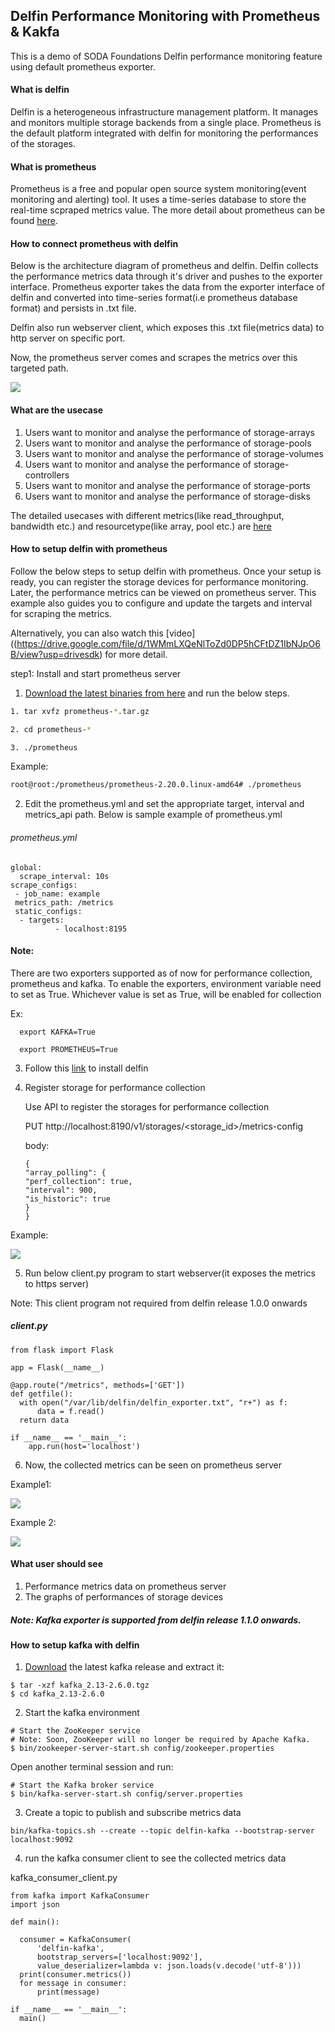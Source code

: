 ## Delfin Performance Monitoring with Prometheus & Kakfa

This is a demo of SODA Foundations Delfin performance monitoring feature using default prometheus exporter.

#### What is delfin
Delfin is a heterogeneous infrastructure management platform. It manages and monitors multiple storage backends from a single place. Prometheus is the default platform integrated with delfin for monitoring the performances of the storages.

#### What is prometheus

Prometheus is a free and popular open source system monitoring(event monitoring and alerting) tool. It uses a time-series database to store the real-time scpraped metrics value. The more detail about prometheus can be found [here](https://prometheus.io/).

#### How to connect prometheus with delfin

Below is the architecture diagram of prometheus and delfin. Delfin collects the performance metrics data through it's driver and pushes to the exporter interface. Prometheus exporter takes the data from the exporter interface of delfin and converted into time-series format(i.e prometheus database format) and persists in .txt file.

Delfin also run webserver client, which exposes this .txt file(metrics data) to http server on specific port.

Now, the prometheus server comes and scrapes the metrics over this targeted path.

![](/DelfinPerformance/delfin_architecture_with_prometheus.jpg)

#### What are the usecase
1. Users want to monitor and analyse the performance of storage-arrays
2. Users want to monitor and analyse the performance of storage-pools
3. Users want to monitor and analyse the performance of storage-volumes
4. Users want to monitor and analyse the performance of storage-controllers
5. Users want to monitor and analyse the performance of storage-ports
6. Users want to monitor and analyse the performance of storage-disks

The detailed usecases with different metrics(like read_throughput, bandwidth etc.) and resourcetype(like array, pool etc.) are [here](https://github.com/sodafoundation/design-specs/blob/dcdee7b67d4a4ee74f065f00b2e93efb22f2493a/specs/SIM/PerfomanceMontoringDesign.md)

#### How to setup delfin with prometheus

  Follow the below steps to setup delfin with prometheus. Once your setup is ready, you can register the storage devices for performance monitoring. Later, the performance metrics can be viewed on prometheus server. This example also guides you to configure and update the targets and interval for scraping the metrics.

  Alternatively, you can also watch this [video]((https://drive.google.com/file/d/1WMmLXQeNlToZd0DP5hCFtDZ1IbNJpO6B/view?usp=drivesdk) for more detail.


step1: Install and start prometheus server

1. [Download the latest binaries from here](https://prometheus.io/download/) and run the below steps.

  ```sh
  1. tar xvfz prometheus-*.tar.gz

  2. cd prometheus-*

  3. ./prometheus
  ```
Example:
```sh
root@root:/prometheus/prometheus-2.20.0.linux-amd64# ./prometheus
```

2. Edit the prometheus.yml and set the appropriate target, interval and metrics_api   path. Below is sample example of prometheus.yml

  ###### prometheus.yml

  ```
  global:
    scrape_interval: 10s
  scrape_configs:
   - job_name: example
   metrics_path: /metrics
   static_configs:
    - targets:
            - localhost:8195
  ```


#### Note:

  There are two exporters supported as of now for performance collection, prometheus and kafka. To enable the exporters,
  environment variable need to set as True. Whichever value is set as True, will be enabled for collection

  Ex:
   ```
     export KAFKA=True
     
     export PROMETHEUS=True
   ```

3. Follow this [link](https://github.com/sodafoundation/delfin/blob/master/installer/README.md) to install delfin

4. Register storage for performance collection

    Use API to register the storages for performance collection

    PUT http://localhost:8190/v1/storages/<storage_id>/metrics-config

    body:
    ```
    {
    "array_polling": {
    "perf_collection": true,
    "interval": 900,
    "is_historic": true
    }
    }
   ```
Example:

  ![](/DelfinPerformance/metri-config-api.png)

5. Run below client.py program to start webserver(it exposes the metrics to https server)
  
  Note: This client program not required from delfin release 1.0.0 onwards
  ##### client.py

  ```
  from flask import Flask

  app = Flask(__name__)

  @app.route("/metrics", methods=['GET'])
  def getfile():
    with open("/var/lib/delfin/delfin_exporter.txt", "r+") as f:
        data = f.read()
    return data

  if __name__ == '__main__':
      app.run(host='localhost')
  ```

6. Now, the collected metrics can be seen on prometheus server

  Example1:

  ![](/DelfinPerformance/prometheus_dashboard.png)

  Example 2:

  ![](/DelfinPerformance/prometheus_dashboard2.png)

#### What user should see
  1. Performance metrics data on prometheus server
  2. The graphs of performances of storage devices

##### Note: Kafka exporter is supported from delfin release 1.1.0 onwards.  

#### How to setup kafka with delfin

1. [Download](https://www.apache.org/dyn/closer.cgi?path=/kafka/2.6.0/kafka_2.13-2.6.0.tgz) the latest kafka release and extract it:
```
$ tar -xzf kafka_2.13-2.6.0.tgz
$ cd kafka_2.13-2.6.0
```

2. Start the kafka environment

  ```
  # Start the ZooKeeper service
  # Note: Soon, ZooKeeper will no longer be required by Apache Kafka.
  $ bin/zookeeper-server-start.sh config/zookeeper.properties
  ```
 Open another terminal session and run:

 ```
 # Start the Kafka broker service
$ bin/kafka-server-start.sh config/server.properties
 ```

3. Create a topic to publish and subscribe metrics data

  ```
  bin/kafka-topics.sh --create --topic delfin-kafka --bootstrap-server localhost:9092
  ```

4. run the kafka consumer client to see the collected metrics data

  kafka_consumer_client.py

  ```
  from kafka import KafkaConsumer
  import json

  def main():

    consumer = KafkaConsumer(
        'delfin-kafka',
        bootstrap_servers=['localhost:9092'],
        value_deserializer=lambda v: json.loads(v.decode('utf-8')))
    print(consumer.metrics())
    for message in consumer:
        print(message)

  if __name__ == '__main__':
    main()

  ```
